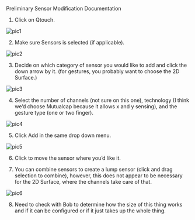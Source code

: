 Preliminary Sensor Modification Documentation

1. Click on Qtouch.

![pic1](https://i.ibb.co/XFxpRH2/1.png)

2. Make sure Sensors is selected (if applicable).

![pic2](https://i.ibb.co/JrQMbGF/2.png)

3. Decide on which category of sensor you would like to add and click the down arrow by it. (for gestures, you probably want to choose the 2D Surface.)

![pic3](https://i.ibb.co/QnP7ySR/3.png)

4. Select the number of channels (not sure on this one), technology (I think we’d choose Mutualcap because it allows x and y sensing), and the gesture type (one or two finger).

![pic4](https://i.ibb.co/JvPP9Ck/4.png)

5. Click Add in the same drop down menu.

![pic5](https://i.ibb.co/bF8MG7L/5.png)

6. Click to move the sensor where you’d like it.

7. You can combine sensors to create a lump sensor (click and drag selection to combine), however, this does not appear to be necessary for the 2D Surface, where the channels take care of that.

![pic6](https://i.ibb.co/TcKTgcc/6.png)

8. Need to check with Bob to determine how the size of this thing works and if it can be configured or if it just takes up the whole thing.
